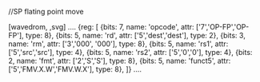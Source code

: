 //SP flating point move

[wavedrom, ,svg]
....
{reg: [
{bits: 7, name: 'opcode', attr: ['7','OP-FP','OP-FP'],    type: 8},
{bits: 5, name: 'rd',     attr: ['5','dest','dest'],     type: 2},
{bits: 3, name: 'rm',     attr: ['3','000', '000'], type: 8},
{bits: 5, name: 'rs1',    attr: ['5','src','src'],     type: 4},
{bits: 5, name: 'rs2',    attr: ['5','0','0'],     type: 4},
{bits: 2, name: 'fmt',    attr: ['2','S','S'],        type: 8},
{bits: 5, name: 'funct5', attr: ['5','FMV.X.W','FMV.W.X'], type: 8},
]}
....

